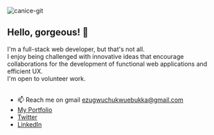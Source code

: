 ![canice-git](https://user-images.githubusercontent.com/50200115/162418921-945a996d-02f1-4ca5-b122-907a3b7a8379.jpg)

<h2>Hello, gorgeous! 👋</h2>
I'm a full-stack web developer, but that's not all. <br>
I enjoy being challenged with innovative ideas that encourage collaborations for the development of functional web applications and efficient UX. <br>
I'm open to volunteer work. <br>
 <br>

- 📫 Reach me on gmail ezugwuchukwuebukka@gmail.com
- [My Portfolio](https://mikecanice.netlify.app/)
- [Twitter](https://twitter.com/CaniceEzugwu)
- [LinkedIn](https://www.linkedin.com/in/canice-ezugwu-811322215/)
<!---
canicemichael/canicemichael is a ✨ special ✨ repository because its `README.md` (this file) appears on your GitHub profile.
You can click the Preview link to take a look at your changes.
--->

